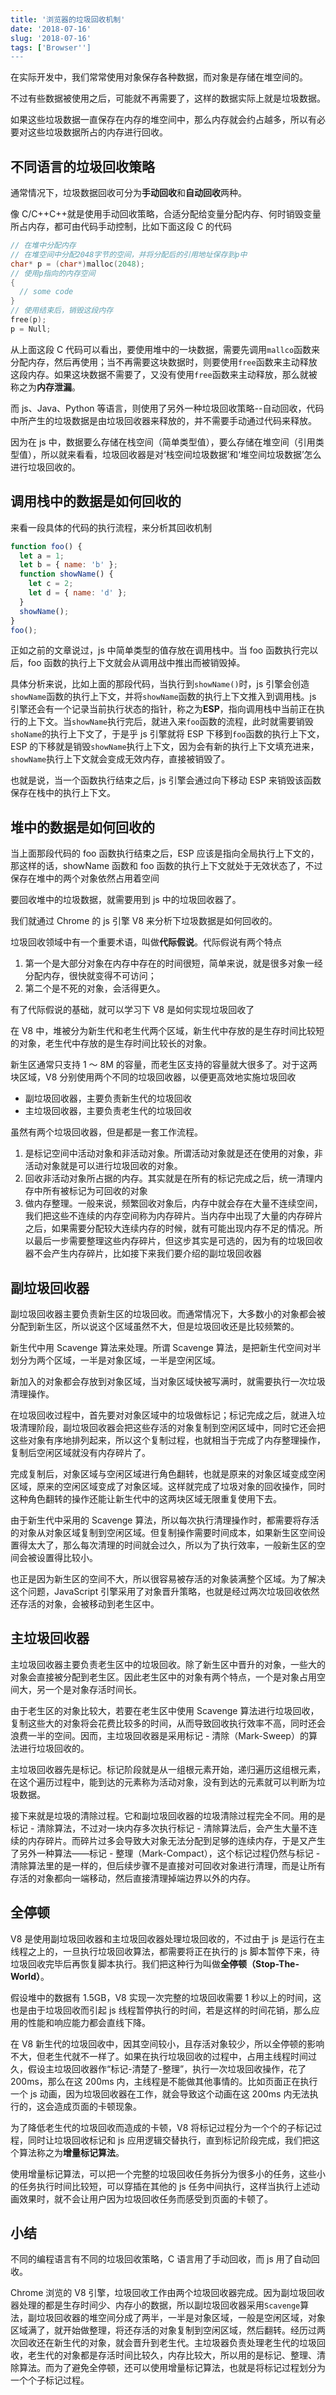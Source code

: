 ```yaml
---
title: '浏览器的垃圾回收机制'
date: '2018-07-16'
slug: '2018-07-16'
tags: ['Browser'']
---
```


在实际开发中，我们常常使用对象保存各种数据，而对象是存储在堆空间的。

不过有些数据被使用之后，可能就不再需要了，这样的数据实际上就是垃圾数据。

如果这些垃圾数据一直保存在内存的堆空间中，那么内存就会约占越多，所以有必要对这些垃圾数据所占的内存进行回收。

## 不同语言的垃圾回收策略

通常情况下，垃圾数据回收可分为**手动回收**和**自动回收**两种。

像 C/C++C++就是使用手动回收策略，合适分配给变量分配内存、何时销毁变量所占内存，都可由代码手动控制，比如下面这段 C 的代码

```cpp
// 在堆中分配内存
// 在堆空间中分配2048字节的空间，并将分配后的引用地址保存到p中
char* p = (char*)malloc(2048);
// 使用p指向的内存空间
{
  // some code
}
// 使用结束后，销毁这段内存
free(p);
p = Null;
```

从上面这段 C 代码可以看出，要使用堆中的一块数据，需要先调用`mallco`函数来分配内存，然后再使用；当不再需要这块数据时，则要使用`free`函数来主动释放这段内存。如果这块数据不需要了，又没有使用`free`函数来主动释放，那么就被称之为**内存泄漏**。

而 js、Java、Python 等语言，则使用了另外一种垃圾回收策略--自动回收，代码中所产生的垃圾数据是由垃圾回收器来释放的，并不需要手动通过代码来释放。

因为在 js 中，数据要么存储在栈空间（简单类型值），要么存储在堆空间（引用类型值），所以就来看看，垃圾回收器是对‘栈空间垃圾数据’和‘堆空间垃圾数据’怎么进行垃圾回收的。

## 调用栈中的数据是如何回收的

来看一段具体的代码的执行流程，来分析其回收机制

```js
function foo() {
  let a = 1;
  let b = { name: 'b' };
  function showName() {
    let c = 2;
    let d = { name: 'd' };
  }
  showName();
}
foo();
```

正如之前的文章说过，js 中简单类型的值存放在调用栈中。当 foo 函数执行完以后，foo 函数的执行上下文就会从调用战中推出而被销毁掉。

具体分析来说，比如上面的那段代码，当执行到`showName()`时，js 引擎会创造`showName`函数的执行上下文，并将`showName`函数的执行上下文推入到调用栈。js 引擎还会有一个记录当前执行状态的指针，称之为**ESP**，指向调用栈中当前正在执行的上下文。当`showName`执行完后，就进入来`foo`函数的流程，此时就需要销毁`shoName`的执行上下文了，于是乎 js 引擎就将 ESP 下移到`foo`函数的执行上下文，ESP 的下移就是销毁`showName`执行上下文，因为会有新的执行上下文填充进来，`showName`执行上下文就会变成无效内存，直接被销毁了。

也就是说，当一个函数执行结束之后，js 引擎会通过向下移动 ESP 来销毁该函数保存在栈中的执行上下文。

## 堆中的数据是如何回收的

当上面那段代码的 foo 函数执行结束之后，ESP 应该是指向全局执行上下文的，那这样的话，showName 函数和 foo 函数的执行上下文就处于无效状态了，不过保存在堆中的两个对象依然占用着空间

要回收堆中的垃圾数据，就需要用到 js 中的垃圾回收器了。

我们就通过 Chrome 的 js 引擎 V8 来分析下垃圾数据是如何回收的。

垃圾回收领域中有一个重要术语，叫做**代际假说**。代际假说有两个特点

1. 第一个是大部分对象在内存中存在的时间很短，简单来说，就是很多对象一经分配内存，很快就变得不可访问；
2. 第二个是不死的对象，会活得更久。

有了代际假说的基础，就可以学习下 V8 是如何实现垃圾回收了

在 V8 中，堆被分为新生代和老生代两个区域，新生代中存放的是生存时间比较短的对象，老生代中存放的是生存时间比较长的对象。

新生区通常只支持 1 ～ 8M 的容量，而老生区支持的容量就大很多了。对于这两块区域，V8 分别使用两个不同的垃圾回收器，以便更高效地实施垃圾回收

- 副垃圾回收器，主要负责新生代的垃圾回收
- 主垃圾回收器，主要负责老生代的垃圾回收

虽然有两个垃圾回收器，但是都是一套工作流程。

1. 是标记空间中活动对象和非活动对象。所谓活动对象就是还在使用的对象，非活动对象就是可以进行垃圾回收的对象。
2. 回收非活动对象所占据的内存。其实就是在所有的标记完成之后，统一清理内存中所有被标记为可回收的对象
3. 做内存整理。一般来说，频繁回收对象后，内存中就会存在大量不连续空间，我们把这些不连续的内存空间称为内存碎片。当内存中出现了大量的内存碎片之后，如果需要分配较大连续内存的时候，就有可能出现内存不足的情况。所以最后一步需要整理这些内存碎片，但这步其实是可选的，因为有的垃圾回收器不会产生内存碎片，比如接下来我们要介绍的副垃圾回收器

## 副垃圾回收器

副垃圾回收器主要负责新生区的垃圾回收。而通常情况下，大多数小的对象都会被分配到新生区，所以说这个区域虽然不大，但是垃圾回收还是比较频繁的。

新生代中用 Scavenge 算法来处理。所谓 Scavenge 算法，是把新生代空间对半划分为两个区域，一半是对象区域，一半是空闲区域。

新加入的对象都会存放到对象区域，当对象区域快被写满时，就需要执行一次垃圾清理操作。

在垃圾回收过程中，首先要对对象区域中的垃圾做标记；标记完成之后，就进入垃圾清理阶段，副垃圾回收器会把这些存活的对象复制到空闲区域中，同时它还会把这些对象有序地排列起来，所以这个复制过程，也就相当于完成了内存整理操作，复制后空闲区域就没有内存碎片了。

完成复制后，对象区域与空闲区域进行角色翻转，也就是原来的对象区域变成空闲区域，原来的空闲区域变成了对象区域。这样就完成了垃圾对象的回收操作，同时这种角色翻转的操作还能让新生代中的这两块区域无限重复使用下去。

由于新生代中采用的 Scavenge 算法，所以每次执行清理操作时，都需要将存活的对象从对象区域复制到空闲区域。但复制操作需要时间成本，如果新生区空间设置得太大了，那么每次清理的时间就会过久，所以为了执行效率，一般新生区的空间会被设置得比较小。

也正是因为新生区的空间不大，所以很容易被存活的对象装满整个区域。为了解决这个问题，JavaScript 引擎采用了对象晋升策略，也就是经过两次垃圾回收依然还存活的对象，会被移动到老生区中。

## 主垃圾回收器

主垃圾回收器主要负责老生区中的垃圾回收。除了新生区中晋升的对象，一些大的对象会直接被分配到老生区。因此老生区中的对象有两个特点，一个是对象占用空间大，另一个是对象存活时间长。

由于老生区的对象比较大，若要在老生区中使用 Scavenge 算法进行垃圾回收，复制这些大的对象将会花费比较多的时间，从而导致回收执行效率不高，同时还会浪费一半的空间。因而，主垃圾回收器是采用标记 - 清除（Mark-Sweep）的算法进行垃圾回收的。

主垃圾回收器先是标记。标记阶段就是从一组根元素开始，递归遍历这组根元素，在这个遍历过程中，能到达的元素称为活动对象，没有到达的元素就可以判断为垃圾数据。

接下来就是垃圾的清除过程。它和副垃圾回收器的垃圾清除过程完全不同。用的是标记 - 清除算法，不过对一块内存多次执行标记 - 清除算法后，会产生大量不连续的内存碎片。而碎片过多会导致大对象无法分配到足够的连续内存，于是又产生了另外一种算法——标记 - 整理（Mark-Compact），这个标记过程仍然与标记 - 清除算法里的是一样的，但后续步骤不是直接对可回收对象进行清理，而是让所有存活的对象都向一端移动，然后直接清理掉端边界以外的内存。

## 全停顿

V8 是使用副垃圾回收器和主垃圾回收器处理垃圾回收的，不过由于 js 是运行在主线程之上的，一旦执行垃圾回收算法，都需要将正在执行的 js 脚本暂停下来，待垃圾回收完毕后再恢复脚本执行。我们把这种行为叫做**全停顿（Stop-The-World）**。

假设堆中的数据有 1.5GB，V8 实现一次完整的垃圾回收需要 1 秒以上的时间，这也是由于垃圾回收而引起 js 线程暂停执行的时间，若是这样的时间花销，那么应用的性能和响应能力都会直线下降。

在 V8 新生代的垃圾回收中，因其空间较小，且存活对象较少，所以全停顿的影响不大，但老生代就不一样了。如果在执行垃圾回收的过程中，占用主线程时间过久，假设主垃圾回收器作“标记-清楚了-整理”，执行一次垃圾回收操作，花了 200ms，那么在这 200ms 内，主线程是不能做其他事情的。比如页面正在执行一个 js 动画，因为垃圾回收器在工作，就会导致这个动画在这 200ms 内无法执行的，这会造成页面的卡顿现象。

为了降低老生代的垃圾回收而造成的卡顿，V8 将标记过程分为一个个的子标记过程，同时让垃圾回收标记和 js 应用逻辑交替执行，直到标记阶段完成，我们把这个算法称之为**增量标记算法**。

使用增量标记算法，可以把一个完整的垃圾回收任务拆分为很多小的任务，这些小的任务执行时间比较短，可以穿插在其他的 js 任务中间执行，这样当执行上述动画效果时，就不会让用户因为垃圾回收任务而感受到页面的卡顿了。

## 小结

不同的编程语言有不同的垃圾回收策略，C 语言用了手动回收，而 js 用了自动回收。

Chrome 浏览的 V8 引擎，垃圾回收工作由两个垃圾回收器完成。因为副垃圾回收器处理的都是生存时间少、内存小的数据，所以副垃圾回收器采用`Scavenge`算法，副垃圾回收器的堆空间分成了两半，一半是对象区域，一般是空闲区域，对象区域满了，就开始做整理，将还存活的对象复制到空闲区域，然后翻转。经历过两次回收还在新生代的对象，就会晋升到老生代。主垃圾器负责处理老生代的垃圾回收，老生代的对象都是存活时间比较久，内存比较大，所以用的是标记、整理、清除算法。而为了避免全停顿，还可以使用增量标记算法，也就是将标记过程划分为一个个子标记过程。
